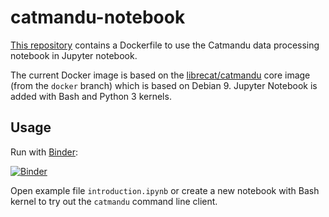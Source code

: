 # catmandu-notebook

[This repository](https://github.com/LibreCat/catmandu-notebook) contains a Dockerfile to use the Catmandu data processing notebook in Jupyter notebook.

The current Docker image is based on the [librecat/catmandu](https://hub.docker.com/r/librecat/catmandu/) core image (from the `docker` branch) which is based on Debian 9. Jupyter Notebook is added with Bash and Python 3 kernels.

## Usage

Run with [Binder](https://mybinder.org/):

[![Binder](https://mybinder.org/badge.svg)](https://mybinder.org/v2/gh/LibreCat/catmandu-notebook/master)

Open example file `introduction.ipynb` or create a new notebook with Bash kernel to try out the `catmandu` command line client.
